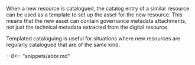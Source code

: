 
<!-- SPDX-License-Identifier: CC-BY-4.0 -->
<!-- Copyright Contributors to the ODPi Egeria project 2020. -->


When a new resource is catalogued, the catalog entry of a similar resource can be used as a template to set up the asset for the new resource.  This means that the new asset can contain governance metadata attachments, not just the technical metadata extracted from the digital resource.

Templated cataloguing is useful for situations where new resources are regularly catalogued that are of the same kind.

--8<-- "snippets/abbr.md"